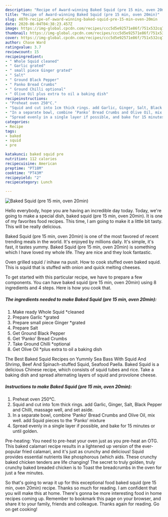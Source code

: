 ```yaml
---
description: "Recipe of Award-winning Baked Squid (pre 15 min, oven 20min)"
title: "Recipe of Award-winning Baked Squid (pre 15 min, oven 20min)"
slug: 4070-recipe-of-award-winning-baked-squid-pre-15-min-oven-20min
date: 2020-06-04T04:38:23.457Z
image: https://img-global.cpcdn.com/recipes/ccc5d5e92571e86f/751x532cq70/baked-squid-pre-15-min-oven-20min-recipe-main-photo.jpg
thumbnail: https://img-global.cpcdn.com/recipes/ccc5d5e92571e86f/751x532cq70/baked-squid-pre-15-min-oven-20min-recipe-main-photo.jpg
cover: https://img-global.cpcdn.com/recipes/ccc5d5e92571e86f/751x532cq70/baked-squid-pre-15-min-oven-20min-recipe-main-photo.jpg
author: Chase Ward
ratingvalue: 3.7
reviewcount: 15
recipeingredient:
- " Whole Squid cleaned"
- " Garlic grated"
- " small piece Ginger grated"
- " Salt"
- " Ground Black Pepper"
- " Panko Bread Crumbs"
- " Ground Chilli optional"
- " Olive Oil plus extra to oil a baking dish"
recipeinstructions:
- "Preheat oven 250°C."
- "Squid and cut into 1cm thick rings. add Garlic, Ginger, Salt, Black Pepper and Chilli, massage well, and set aside."
- "In a separate bowl, combine ‘Panko’ Bread Crumbs and Olive Oil, mix well. add Squid pieces to the ‘Panko’ mixture"
- "Spread evenly in a single layer if possible, and bake for 15 minutes or until golden."
categories:
- Recipe
tags:
- baked
- squid
- pre

katakunci: baked squid pre 
nutrition: 112 calories
recipecuisine: American
preptime: "PT18M"
cooktime: "PT43M"
recipeyield: "2"
recipecategory: Lunch

---
```



![Baked Squid (pre 15 min, oven 20min)](https://img-global.cpcdn.com/recipes/ccc5d5e92571e86f/751x532cq70/baked-squid-pre-15-min-oven-20min-recipe-main-photo.jpg)

Hello everybody, hope you are having an incredible day today. Today, we're going to make a special dish, baked squid (pre 15 min, oven 20min). It is one of my favorites food recipes. This time, I am going to make it a little bit tasty. This will be really delicious.

Baked Squid (pre 15 min, oven 20min) is one of the most favored of recent trending meals in the world. It's enjoyed by millions daily. It's simple, it's fast, it tastes yummy. Baked Squid (pre 15 min, oven 20min) is something which I have loved my whole life. They are nice and they look fantastic.

Oven grilled squid / inihaw na pusit. How to cook stuffed oven baked squid. This is squid that is stuffed with onion and quick melting cheeses.


To get started with this particular recipe, we have to prepare a few components. You can have baked squid (pre 15 min, oven 20min) using 8 ingredients and 4 steps. Here is how you cook that.

<!--inarticleads1-->

##### The ingredients needed to make Baked Squid (pre 15 min, oven 20min):

1. Make ready  Whole Squid *cleaned
1. Prepare  Garlic *grated
1. Prepare  small piece Ginger *grated
1. Prepare  Salt
1. Get  Ground Black Pepper
1. Get  ‘Panko’ Bread Crumbs
1. Take  Ground Chilli *optional
1. Get  Olive Oil *plus extra to oil a baking dish


The Best Baked Squid Recipes on Yummly Sea Bass With Squid And Shrimp, Beef And Spinach-stuffed Squid, Seafood Paella. Baked Squid is a delicious Chinese recipe, which consists of squid tubes and rice. Take a baking dish and spread alternating layers of squid and provolone cheese. 

<!--inarticleads2-->

##### Instructions to make Baked Squid (pre 15 min, oven 20min):

1. Preheat oven 250°C.
1. Squid and cut into 1cm thick rings. add Garlic, Ginger, Salt, Black Pepper and Chilli, massage well, and set aside.
1. In a separate bowl, combine ‘Panko’ Bread Crumbs and Olive Oil, mix well. add Squid pieces to the ‘Panko’ mixture
1. Spread evenly in a single layer if possible, and bake for 15 minutes or until golden.


Pre-heating: You need to pre-heat your oven just as you pre-heat an OTG. This baked calamari recipe results in a lightened up version of the ever-popular fried calamari, and it&#39;s just as crunchy and delicious! Squid provides essential nutrients like phosphorous (which aids. These crunchy baked chicken tenders are life changing! The secret to truly golden, truly crunchy baked breaded chicken is to Toast the breadcrumbs in the oven for just a few minutes. 

So that's going to wrap it up for this exceptional food baked squid (pre 15 min, oven 20min) recipe. Thanks so much for reading. I am confident that you will make this at home. There's gonna be more interesting food in home recipes coming up. Remember to bookmark this page on your browser, and share it to your family, friends and colleague. Thanks again for reading. Go on get cooking!
